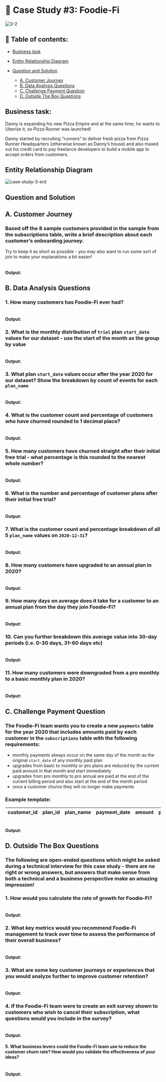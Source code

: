 # 🥑 Case Study #3: Foodie-Fi
![3-2](https://github.com/bachbaongan/Portfolio_Data/assets/144385168/95e36d65-d569-4395-982d-cd4f86df4f3a)

## 📖 Table of contents:

* [Business task](https://github.com/bachbaongan/Portfolio_Data/blob/main/SQL/8_week_SQL_Challenge/Case%20Study%20%233/README.md#business-task)
* [Entity Relationship Diagram](https://github.com/bachbaongan/Portfolio_Data/blob/main/SQL/8_week_SQL_Challenge/Case%20Study%20%233/README.md#entity-relationship-diagram)
* [Question and Solution](https://github.com/bachbaongan/Portfolio_Data/blob/main/SQL/8_week_SQL_Challenge/Case%20Study%20%233/README.md#question-and-solution)

  * [A. Customer Journey](https://github.com/bachbaongan/Portfolio_Data/blob/main/SQL/8_week_SQL_Challenge/Case%20Study%20%233/README.md#a-customer-journey) 
  * [B. Data Analysis Questions](https://github.com/bachbaongan/Portfolio_Data/blob/main/SQL/8_week_SQL_Challenge/Case%20Study%20%233/README.md#b-data-analysis-questions)
  * [C. Challenge Payment Question](https://github.com/bachbaongan/Portfolio_Data/blob/main/SQL/8_week_SQL_Challenge/Case%20Study%20%233/README.md#c-challenge-payment-question)
  * [D. Outside The Box Questions](https://github.com/bachbaongan/Portfolio_Data/blob/main/SQL/8_week_SQL_Challenge/Case%20Study%20%233/README.md#d-outside-the-box-questions)
    
## Business task: 
Danny is expanding his new Pizza Empire and at the same time, he wants to Uberize it, so Pizza Runner was launched!

Danny started by recruiting “runners” to deliver fresh pizza from Pizza Runner Headquarters (otherwise known as Danny’s house) and also maxed out his credit card to pay freelance developers to build a mobile app to accept orders from customers.

## Entity Relationship Diagram
![case-study-3-erd](https://github.com/bachbaongan/Portfolio_Data/assets/144385168/4b72fbc2-4a43-4510-ac8d-38028b734fb9)

## Question and Solution
## A. Customer Journey
### Based off the 8 sample customers provided in the sample from the subscriptions table, write a brief description about each customer’s onboarding journey.

Try to keep it as short as possible - you may also want to run some sort of join to make your explanations a bit easier!
~~~~sql

~~~~
#### Output:

## B. Data Analysis Questions
### 1. How many customers has Foodie-Fi ever had?
~~~~sql

~~~~
#### Output:

### 2. What is the monthly distribution of `trial` plan `start_date` values for our dataset - use the start of the month as the group by value
~~~~sql

~~~~
#### Output:

### 3. What plan `start_date` values occur after the year 2020 for our dataset? Show the breakdown by count of events for each `plan_name`
~~~~sql

~~~~
#### Output:

### 4. What is the customer count and percentage of customers who have churned rounded to 1 decimal place?
~~~~sql

~~~~
#### Output: 

### 5. How many customers have churned straight after their initial free trial - what percentage is this rounded to the nearest whole number?
~~~~sql

~~~~
#### Output:

### 6. What is the number and percentage of customer plans after their initial free trial?
~~~~sql

~~~~
#### Output:

### 7. What is the customer count and percentage breakdown of all 5 `plan_name` values on `2020-12-31`?
~~~~sql

~~~~
#### Output:

### 8. How many customers have upgraded to an annual plan in 2020?
~~~~sql

~~~~
#### Output: 

### 9. How many days on average does it take for a customer to an annual plan from the day they join Foodie-Fi?
~~~~sql

~~~~
#### Output:

### 10. Can you further breakdown this average value into 30-day periods (i.e. 0-30 days, 31-60 days etc)
~~~~sql

~~~~
#### Output:

### 11. How many customers were downgraded from a pro monthly to a basic monthly plan in 2020?
~~~~sql

~~~~
#### Output:


## C. Challenge Payment Question

### The Foodie-Fi team wants you to create a new `payments` table for the year 2020 that includes amounts paid by each customer in the `subscriptions` table with the following requirements:

* monthly payments always occur on the same day of the month as the original `start_date` of any monthly paid plan
* upgrades from basic to monthly or pro plans are reduced by the current paid amount in that month and start immediately
* upgrades from pro monthly to pro annual are paid at the end of the current billing period and also start at the end of the month period
* once a customer churns they will no longer make payments

### Example template:
customer_id|plan_id	|plan_name|	payment_date|	amount|	payment_order|
----|----|----|----|----|----
~~~~sql

~~~~
#### Output:

## D. Outside The Box Questions
### The following are open-ended questions which might be asked during a technical interview for this case study - there are no right or wrong answers, but answers that make sense from both a technical and a business perspective make an amazing impression!

### 1. How would you calculate the rate of growth for Foodie-Fi?
~~~~sql

~~~~
#### Output:

### 2. What key metrics would you recommend Foodie-Fi management to track over time to assess the performance of their overall business?
~~~~sql

~~~~
#### Output:

### 3. What are some key customer journeys or experiences that you would analyze further to improve customer retention?
~~~~sql

~~~~
#### Output:

### 4. If the Foodie-Fi team were to create an exit survey shown to customers who wish to cancel their subscription, what questions would you include in the survey?
~~~~sql

~~~~
#### Output:

#### 5. What business levers could the Foodie-Fi team use to reduce the customer churn rate? How would you validate the effectiveness of your ideas?
~~~~sql

~~~~
#### Output:

